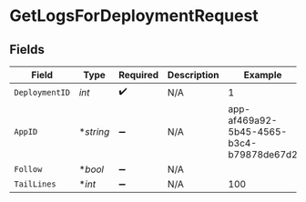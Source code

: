 # GetLogsForDeploymentRequest


## Fields

| Field                                    | Type                                     | Required                                 | Description                              | Example                                  |
| ---------------------------------------- | ---------------------------------------- | ---------------------------------------- | ---------------------------------------- | ---------------------------------------- |
| `DeploymentID`                           | *int*                                    | :heavy_check_mark:                       | N/A                                      | 1                                        |
| `AppID`                                  | **string*                                | :heavy_minus_sign:                       | N/A                                      | app-af469a92-5b45-4565-b3c4-b79878de67d2 |
| `Follow`                                 | **bool*                                  | :heavy_minus_sign:                       | N/A                                      |                                          |
| `TailLines`                              | **int*                                   | :heavy_minus_sign:                       | N/A                                      | 100                                      |